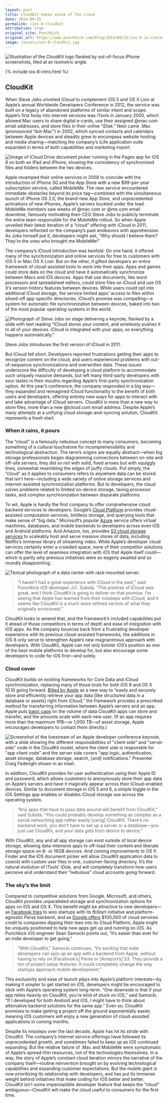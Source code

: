 ```yaml
---
layout: post
title: CloudKit makes sense of the cloud
date: 2014-09-15
permalink: /ios-8-cloudkit
attribution: true
original_site: Punchkick
original_url: https://www.punchkick.com/blog/2014/09/15/ios-8-in-context-cloudkit-makes-sense-of-the-cloud
image: /assets/ios-8-cloudkit.jpg
---
```

![Illustration of the CloudKit logo flanked by out-of-focus iPhone screenshots, tiled at an isometric angle.]({{image}})

{% include ios-8-intro.html %}

## CloudKit

When Steve Jobs unveiled iCloud to complement iOS 5 and OS X Lion at Apple’s annual Worldwide Developers Conference in 2012, the service was built on a legacy of abandoned platforms of similar intent and scope. Apple’s first foray into internet services was iTools in January 2000, which allowed Mac users to share digital e-cards, use their assigned @mac.com email addresses, and store files in their online “iDisk.” Next came .Mac (pronounced “dot-Mac”) in 2002, which synced contacts and calendars between Apple devices and steadily grew to encompass website hosting and media sharing—matching the company’s iLife application suite expanded in terms of both capabilities and marketing import.

![Image of iCloud Drive document picker running in the Pages app for iOS 8 on both an iPad and iPhone, showing the consistency of synchronized files and folders between the two devices.](/assets/cloudkit-icloud-drive.png)

Apple revamped their online services in 2008 to coincide with the introduction of iPhone 3G and the App Store with a new $99-per-year subscription service, called MobileMe. The new service encountered immediate obstacles beyond its price tag—combined with the simultaneous launch of iPhone OS 2.0, the brand-new App Store, and unprecedented activations of new iPhones, Apple’s servers buckled under the load. MobileMe members saw weeks of @mac.com or @me.com email downtime, famously motivating then-CEO Steve Jobs to publicly terminate the entire team responsible for the MobileMe rollout. So when Apple unveiled their latest iteration of a “cloud” offering with iCloud in 2011, developers reflected on the company’s past endeavors with apprehension. As Jobs himself put it, developers might ask, “Why should I believe them? They’re the ones who brought me MobileMe!”

The company’s iCloud introduction was twofold. On one hand, it offered many of the synchronization and online services for free to customers with iOS 5 or Mac OS X Lion. But on the other, it gifted developers an entire framework of cloud-assisted tools to work into their apps. Apps and games could store data on the cloud and have it automatically synchronize between Macs and iOS devices. Apps that use documents, like word processors and spreadsheet editors, could store files on iCloud and use OS X’s version history features between devices. While users could opt into additional iCloud storage, the service limited apps’ access to files within siloed-off app-specific directories. iCloud’s promise was compelling—a system for automatic file synchronization between devices, baked into two of the most popular operating systems in the world.

![Photograph of Steve Jobs on stage delivering a keynote, flanked by a slide with text reading "iCloud stores your content, and wirelessly pushes it to all of your devices. iCloud is integrated with your apps, so everything happens automatically."](/assets/steve-jobs-icloud.jpg)
<div class="caption">Steve Jobs introduces the first version of iCloud in 2011.</div>

But iCloud fell short. Developers reported frustrations getting their apps to recognize content on the cloud, and users experienced problems with out-of-sequence synchronizations and overwritten data. These issues underscore the difficulty of developing a cloud platform to accommodate such uniquely massive demands, but left many third-party developers with sour tastes in their mouths regarding Apple’s first-party synchronization option. At this year’s conference, the company responded in a big way—they expanded and reimagined iCloud functionality to the benefit of both users and developers, offering entirely new ways for apps to interact with and take advantage of iCloud servers. CloudKit is more than a new way to store files, more than a new @icloud.com email address. Despite Apple’s many attempts at a unifying cloud storage-and-syncing solution, CloudKit represents a fresh start.

### When it rains, it pours

The “cloud” is a famously nebulous concept to many consumers, becoming something of a cultural touchstone for incomprehensibility and technological abstraction. The term’s origins are equally abstract—when big storage professionals began diagramming connections between on-site and off-site servers, they did so not with solid, fixed arrows but with squiggly lines, somewhat resembling the edges of puffy clouds. Put simply, the “cloud” as it applies to consumers refers to anywhere data can be stored that isn’t here—including a wide variety of online storage services and internet-assisted synchronization platforms. But to developers, the cloud solves problems related to limited on-device storage, taxing processor tasks, and complex synchronization between disparate platforms.

To wit, Apple is hardly the first company to offer comprehensive cloud backend services to developers. Google’s [Cloud Platform](https://cloud.google.com) provides cloud-assisted computation services, limitless storage, and querying tools that make sense of “big data.” Microsoft’s popular [Azure](https://azure.microsoft.com/en-us/) service offers virtual machines, databases, and mobile backends to developers across even iOS and Android platforms. And Amazon, too, provides [S3 cloud storage services](http://aws.amazon.com/s3/) to scaleably host and serve massive stores of data, including Netflix’s immense library of streaming video. While Apple’s developer cloud services certainly enter a crowded space, none of their competitor solutions can offer the level of seamless integration with iOS that Apple itself could—which is partly why previous initiatives were so eagerly awaited and so roundly disappointing.

![Textual photograph of a data center with rack-mounted server.](/assets/data-center.jpeg)

> “I haven’t had a great experience with iCloud in the past,” said Punchkick iOS developer J.C. Subida. “The promise of iCloud was great, and I think CloudKit is going to deliver on that promise. I’m seeing that Apple has learned from their missteps with iCloud, and it seems like CloudKit is a much more refined version of what they originally envisioned.”

CloudKit looks to amend that, and the framework’s included capabilities put it ahead of those competitors in terms of depth and ease of integration with iOS apps. As the company bounces back from a frustrating developer experience with its previous cloud-assisted frameworks, the additions in iOS 8 only serve to strengthen Apple’s new magnanimous approach with developers. With CloudKit, Apple can not only bolster iOS’s position as one of the best mobile platforms to develop for, but also encourage some developers to code for iOS first—and solely.

### Cloud cover

CloudKit builds on existing frameworks for Core Data and iCloud synchronization, replacing many of those tools for both iOS 8 and OS X 10.10 going forward. [Billed by Apple](https://developer.apple.com/icloud/index.html) as a new way to “easily and securely store and efficiently retrieve your app data \[like structured data in a database or assets] right from iCloud,” the framework provides a prescribed method for transferring information between Apple’s servers and an app. Apple puts [basic caps](https://developer.apple.com/icloud/documentation/cloudkit-storage/) on the volume of data CloudKit apps can store and transfer, and the amounts scale with each new user. (If an app requires more than the maximum 1PB—or 1,000 TB—of asset storage, Apple encourages developers to contact them directly.)

![Screenshot of the livestream of an Apple developer conference keynote, with a slide showing the different responsibilities of "client side" and "server side" code in the CloudKit model, where the client side is responsble for "app client code" and the server side covers "app logic, authentication, asset storage, database storage, search, [and] notifications." Presenter Craig Federighi shown in an inset.](/assets/cloudkit-keynote.jpg)

In addition, CloudKit provides for user authentication using their Apple ID and password, which allows customers to anonymously store their app data on Apple’s servers and have it magically appear across their iCloud-enabled devices. Similar to document storage in iOS 5 and 6, a simple toggle in the iOS Settings app enables or disables iCloud storage use across the operating system. 

> “Any apps that have to pass data around will benefit from CloudKit,” said Subida. “You could probably develop something as complex as a social networking app rather easily \[using] CloudKit. There’s no backend work, you don’t have to set up a server or a database—you just use CloudKit, and your data gets from device to device.”

With CloudKit, any and all app storage can exist outside of local device storage, allowing data-intensive apps to off-load their content and liberate storage space on 8- or 16GB devices. And coming improvements to OS X Finder and the iOS document picker will allow CloudKit application data to coexist with custom user files in one, customer-facing directory. It’s the natural evolution of iTools’ iDisk, and will completely transform how users perceive and understand their “nebulous” cloud accounts going forward.

### The sky’s the limit

Compared to competitive solutions from Google, Microsoft, and others, CloudKit provides unparalleled storage and synchronization options for apps on iOS and OS X. This benefit might be attractive to new developers—as [Facebook tries](/facebook-forever#wearable-platform) to woo startups with its fbStart initiative and platform-agnostic Parse backend, and as [Google offers](http://9to5google.com/2014/09/12/google-is-giving-100k-in-google-cloud-platform-credit-to-startups-through-new-program/) $100,000 of cloud services credit to companies dipping their toes into its Cloud Platform, Apple might be uniquely positioned to help new apps get up and running on iOS. As Punchkick iOS engineer Sean Samocki points out, “it’s easier than ever for an indie developer to get going.”

> “With CloudKit,” Samocki continues, “it’s exciting that indie developers can spin up an app with a backend from Apple, without having to rely on \[Facebook’s] Parse or \[Amazon’s] S3. They provide a ton of project setup features. It could completely change the way startups approach mobile development.”

This exclusivity and ease of launch plays into Apple’s platform interests—by making it simpler to get started on iOS, developers might be encouraged to stick with Apple’s operating system long-term. “One downside is that if your app relies heavily on CloudKit, you’re kind of stuck on iOS,” said Samocki. “If I developed for both Android and iOS, I might have to think about alternative backend solutions for the same app.” Even so, CloudKit promises to make getting a project off the ground exponentially easier, meaning iOS customers will enjoy a new generation of cloud-assisted applications in coming months.

Despite its missteps over the last decade, Apple has hit its stride with CloudKit. The company’s internet service offerings have followed its unprecedented growth, and sometimes failed to keep up as iOS continued expanding. But the relative failure of .Mac and MobileMe were symptomatic of Apple’s spread-thin resources, not of the technologies themselves. In a way, the story of Apple’s constant cloud iteration mirrors the narrative of the company itself—routine reinvention brought on by evolving technological capabilities and expanding customer expectations. But the mobile giant is now prioritizing its relationship with developers, and has put its immense weight behind initiatives that make coding for iOS better and better. CloudKit isn’t some imperceptible developer feature that keeps the “cloud” ambiguous—CloudKit will make the cloud useful to consumers for the first time.